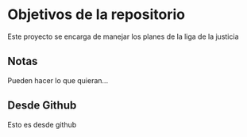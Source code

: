 # Objetivos de la repositorio

Este proyecto se encarga de manejar los planes de la liga de la justicia


## Notas
Pueden hacer lo que quieran...

## Desde Github
Esto es desde github
